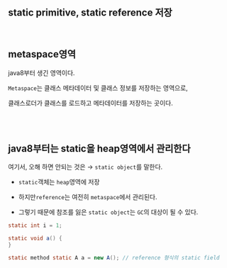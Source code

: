 ## static primitive, static reference 저장

<br/>

## metaspace영역

java8부터 생긴 영역이다.

`Metaspace`는 클래스 메타데이터 및 클래스 정보를 저장하는 영역으로, 

클래스로더가 클래스를 로드하고 메타데이터를 저장하는 곳이다.

<br/><br/>

## java8부터는 static을 heap영역에서 관리한다

여기서, 오해 하면 안되는 것은 → `static object`를 말한다.

- `static`객체는 `heap`영역에 저장

- 하지만`reference`는 여전히 `metaspace`에서 관리된다.
- 그렇기 때문에 참조를 잃은 `static object`는 `GC`의 대상이 될 수 있다.

```java
static int i = 1;

static void a() { 
}

static method static A a = new A(); // reference 형식의 static field
```